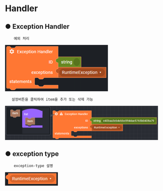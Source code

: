 # Handler

## ● Exception Handler

        예외 처리

![](../../.gitbook/assets/image%20%28231%29.png)

       설정버튼을 클릭하여 item을 추가 또는 삭제 가능

![](../../.gitbook/assets/image%20%28241%29.png)

## ● exception type

        exception-type 설명

![type : RuntimeException, InvalidArgumentException, TransferException](../../.gitbook/assets/image%20%28290%29.png)

